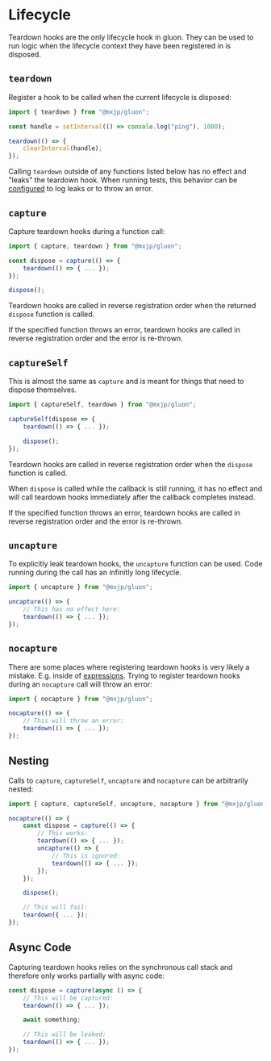 # Lifecycle
Teardown hooks are the only lifecycle hook in gluon. They can be used to run logic when the lifecycle context they have been registered in is disposed.

## `teardown`
Register a hook to be called when the current lifecycle is disposed:
```jsx
import { teardown } from "@mxjp/gluon";

const handle = setInterval(() => console.log("ping"), 1000);

teardown(() => {
	clearInterval(handle);
});
```
Calling `teardown` outside of any functions listed below has no effect and "leaks" the teardown hook. When running tests, this behavior can be [configured](./testing.md#leak-detection) to log leaks or to throw an error.

## `capture`
Capture teardown hooks during a function call:
```jsx
import { capture, teardown } from "@mxjp/gluon";

const dispose = capture(() => {
	teardown(() => { ... });
});

dispose();
```
Teardown hooks are called in reverse registration order when the returned `dispose` function is called.

If the specified function throws an error, teardown hooks are called in reverse registration order and the error is re-thrown.

## `captureSelf`
This is almost the same as `capture` and is meant for things that need to dispose themselves.
```jsx
import { captureSelf, teardown } from "@mxjp/gluon";

captureSelf(dispose => {
	teardown(() => { ... });

	dispose();
});
```
Teardown hooks are called in reverse registration order when the `dispose` function is called.

When `dispose` is called while the callback is still running, it has no effect and will call teardown hooks immediately after the callback completes instead.

If the specified function throws an error, teardown hooks are called in reverse registration order and the error is re-thrown.

## `uncapture`
To explicitly leak teardown hooks, the `uncapture` function can be used. Code running during the call has an infinitly long lifecycle.
```jsx
import { uncapture } from "@mxjp/gluon";

uncapture(() => {
	// This has no effect here:
	teardown(() => { ... });
});
```

## `nocapture`
There are some places where registering teardown hooks is very likely a mistake. E.g. inside of [expressions](signals.md#expressions). Trying to register teardown hooks during an `nocapture` call will throw an error:
```jsx
import { nocapture } from "@mxjp/gluon";

nocapture(() => {
	// This will throw an error:
	teardown(() => { ... });
});
```

## Nesting
Calls to `capture`, `captureSelf`, `uncapture` and `nocapture` can be arbitrarily nested:
```jsx
import { capture, captureSelf, uncapture, nocapture } from "@mxjp/gluon";

nocapture(() => {
	const dispose = capture(() => {
		// This works:
		teardown(() => { ... });
		uncapture(() => {
			// This is ignored:
			teardown(() => { ... });
		});
	});

	dispose();

	// This will fail:
	teardown({ ... });
});
```

## Async Code
Capturing teardown hooks relies on the synchronous call stack and therefore only works partially with async code:
```jsx
const dispose = capture(async () => {
	// This will be captured:
	teardown(() => { ... });

	await something;

	// This will be leaked:
	teardown(() => { ... });
});
```
